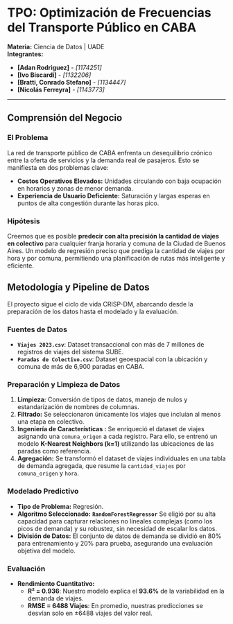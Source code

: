# TPO: Optimización de Frecuencias del Transporte Público en CABA

**Materia:** Ciencia de Datos | UADE  
**Integrantes:**
*   **[Adan Rodriguez]** - *[1174251]*
*   **[Ivo Biscardi]** - *[1132206]*
*   **[Bratti, Conrado Stefano]** - *[1134447]*
*   **[Nicolás Ferreyra]** - *[1143773]*

---

## Comprensión del Negocio

### El Problema
La red de transporte público de CABA enfrenta un desequilibrio crónico entre la oferta de servicios y la demanda real de pasajeros. Esto se manifiesta en dos problemas clave:
- **Costos Operativos Elevados:** Unidades circulando con baja ocupación en horarios y zonas de menor demanda.
- **Experiencia de Usuario Deficiente:** Saturación y largas esperas en puntos de alta congestión durante las horas pico.

### Hipótesis
Creemos que es posible **predecir con alta precisión la cantidad de viajes en colectivo** para cualquier franja horaria y comuna de la Ciudad de Buenos Aires. Un modelo de regresión preciso que prediga la cantidad de viajes por hora y por comuna, permitiendo una planificación de rutas más inteligente y eficiente.

## Metodología y Pipeline de Datos

El proyecto sigue el ciclo de vida CRISP-DM, abarcando desde la preparación de los datos hasta el modelado y la evaluación.

### Fuentes de Datos
- **`Viajes 2023.csv`**: Dataset transaccional con más de 7 millones de registros de viajes del sistema SUBE.
- **`Paradas de Colectivo.csv`**: Dataset geoespacial con la ubicación y comuna de más de 6,900 paradas en CABA.

### Preparación y Limpieza de Datos
1.  **Limpieza:** Conversión de tipos de datos, manejo de nulos y estandarización de nombres de columnas.
2.  **Filtrado:** Se seleccionaron únicamente los viajes que incluían al menos una etapa en colectivo.
3.  **Ingeniería de Características :** Se enriqueció el dataset de viajes asignando una `comuna_origen` a cada registro. Para ello, se entrenó un modelo **K-Nearest Neighbors (k=1)** utilizando las ubicaciones de las paradas como referencia.
4.  **Agregación:** Se transformó el dataset de viajes individuales en una tabla de demanda agregada, que resume la `cantidad_viajes` por `comuna_origen` y `hora`.

### Modelado Predictivo
- **Tipo de Problema:** Regresión.
- **Algoritmo Seleccionado:** **`RandomForestRegressor`** Se eligió por su alta capacidad para capturar relaciones no lineales complejas (como los picos de demanda) y su robustez, sin necesidad de escalar los datos.
- **División de Datos:** El conjunto de datos de demanda se dividió en 80% para entrenamiento y 20% para prueba, asegurando una evaluación objetiva del modelo.

### Evaluación

- **Rendimiento Cuantitativo:**
  - **R² = 0.936**: Nuestro modelo explica el **93.6%** de la variabilidad en la demanda de viajes.
  - **RMSE = 6488 Viajes**: En promedio, nuestras predicciones se desvían solo en ±6488 viajes del valor real.
